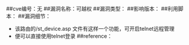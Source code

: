 ##cve编号：无
##漏洞名称：可越权
##漏洞类型：
##影响版本：
##利用脚本：
##漏洞细节：
- 该路由的/st_device.asp 文件有这样一个功能，可开启telnet远程管理
- 便可以直接使用telnet登录
##reference：
